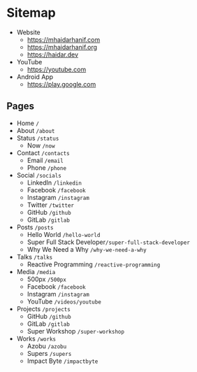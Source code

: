 # Sitemap

- Website
  - https://mhaidarhanif.com
  - https://mhaidarhanif.org
  - https://haidar.dev
- YouTube
  - https://youtube.com
- Android App
  - https://play.google.com

## Pages

- Home `/`
- About `/about`
- Status `/status`
  - Now `/now`
- Contact `/contacts`
  - Email `/email`
  - Phone `/phone`
- Social `/socials`
  - LinkedIn `/linkedin`
  - Facebook `/facebook`
  - Instagram `/instagram`
  - Twitter `/twitter`
  - GitHub `/github`
  - GitLab `/gitlab`
- Posts `/posts`
  - Hello World `/hello-world`
  - Super Full Stack Developer`/super-full-stack-developer`
  - Why We Need a Why `/why-we-need-a-why`
- Talks `/talks`
  - Reactive Programming `/reactive-programming`
- Media `/media`
  - 500px `/500px`
  - Facebook `/facebook`
  - Instagram `/instagram`
  - YouTube `/videos/youtube`
- Projects `/projects`
  - GitHub `/github`
  - GitLab `/gitlab`
  - Super Workshop `/super-workshop`
- Works `/works`
  - Azobu `/azobu`
  - Supers `/supers`
  - Impact Byte `/impactbyte`
